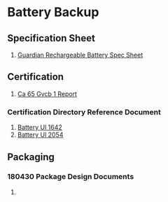 # Battery Backup

## Specification Sheet
1. [Guardian Rechargeable Battery Spec Sheet](/uploads/guardian-rechargeable-battery-spec-sheet.pdf "Guardian Rechargeable Battery Spec Sheet")

## Certification
1. [Ca 65 Gvcb 1 Report](/uploads/ca-65-gvcb-1-report.pdf "Ca 65 Gvcb 1 Report")

### Certification Directory Reference Document
1. [Battery Ul 1642](/uploads/battery-ul-1642.pdf "Battery Ul 1642")
2. [Battery Ul 2054](/uploads/battery-ul-2054.pdf "Battery Ul 2054")

## Packaging

### 180430 Package Design Documents
1. 


